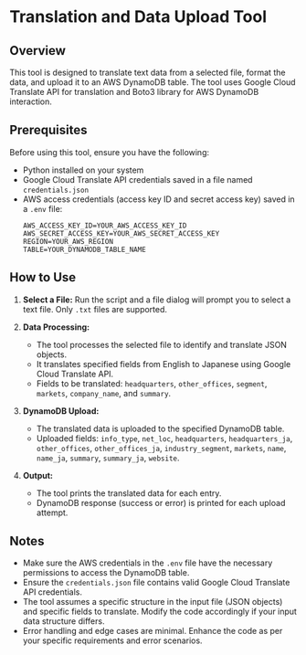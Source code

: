 # Translation and Data Upload Tool

## Overview

This tool is designed to translate text data from a selected file, format the data, and upload it to an AWS DynamoDB table. The tool uses Google Cloud Translate API for translation and Boto3 library for AWS DynamoDB interaction.

## Prerequisites

Before using this tool, ensure you have the following:

- Python installed on your system
- Google Cloud Translate API credentials saved in a file named `credentials.json`
- AWS access credentials (access key ID and secret access key) saved in a `.env` file:
  ```
  AWS_ACCESS_KEY_ID=YOUR_AWS_ACCESS_KEY_ID
  AWS_SECRET_ACCESS_KEY=YOUR_AWS_SECRET_ACCESS_KEY
  REGION=YOUR_AWS_REGION
  TABLE=YOUR_DYNAMODB_TABLE_NAME
  ```

## How to Use

1. **Select a File:**
   Run the script and a file dialog will prompt you to select a text file. Only `.txt` files are supported.

2. **Data Processing:**
   - The tool processes the selected file to identify and translate JSON objects.
   - It translates specified fields from English to Japanese using Google Cloud Translate API.
   - Fields to be translated: `headquarters`, `other_offices`, `segment`, `markets`, `company_name`, and `summary`.

3. **DynamoDB Upload:**
   - The translated data is uploaded to the specified DynamoDB table.
   - Uploaded fields: `info_type`, `net_loc`, `headquarters`, `headquarters_ja`, `other_offices`, `other_offices_ja`, `industry_segment`, `markets`, `name`, `name_ja`, `summary`, `summary_ja`, `website`.

4. **Output:**
   - The tool prints the translated data for each entry.
   - DynamoDB response (success or error) is printed for each upload attempt.

## Notes

- Make sure the AWS credentials in the `.env` file have the necessary permissions to access the DynamoDB table.
- Ensure the `credentials.json` file contains valid Google Cloud Translate API credentials.
- The tool assumes a specific structure in the input file (JSON objects) and specific fields to translate. Modify the code accordingly if your input data structure differs.
- Error handling and edge cases are minimal. Enhance the code as per your specific requirements and error scenarios.
